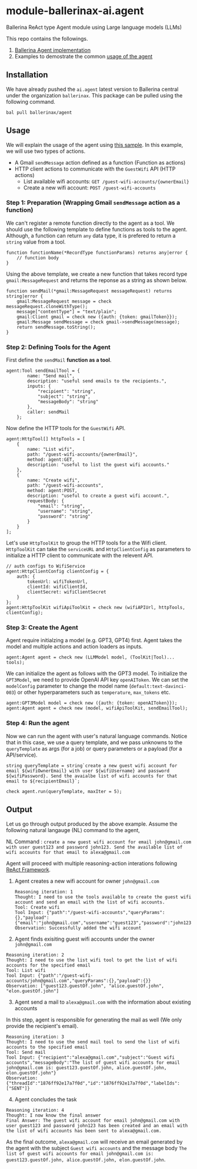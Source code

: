 # module-ballerinax-ai.agent
Ballerina ReAct type Agent module using Large language models (LLMs)

This repo contains the followings.

1) [Ballerina Agent implementation](ballerina/README.md)
2) Examples to demostrate the common [usage of the agent](examples/README.md)

## Installation 

We have already pushed the `ai.agent` latest version to Ballerina central under the organization `ballerinax`. This package can be pulled using the following command.

`bal pull ballerinax/agent`

## Usage

We will explain the usage of the agent using [this sample](examples/multi-type-tools/main.bal). In this example, we will use two types of actions.
- A Gmail `sendMessage` action defined as a function (Function as actions)
- HTTP client actions to communicate with the `GuestWifi` API (HTTP actions)
    - List available wifi accounts: `GET /guest-wifi-accounts/{ownerEmail}`
    - Create a new wifi account: `POST /guest-wifi-accounts`

### Step 1: Preparation (Wrapping Gmail `sendMessage` action as a function)

We can't register a remote function directly to the agent as a tool. We should use the following template to define functions as tools to the agent. Although, a function can return `any` data type, it is prefered to return a `string` value from a tool. 

```
function functionName(*RecordType functionParams) returns any|error {
    // function body
}
```

Using the above template, we create a new function that takes record type `gmail:MessageRequest` and returns the reponse as a string as shown below.

```
function sendMail(*gmail:MessageRequest messageRequest) returns string|error {
    gmail:MessageRequest message = check messageRequest.cloneWithType();
    message["contentType"] = "text/plain";
    gmail:Client gmail = check new ({auth: {token: gmailToken}});
    gmail:Message sendMessage = check gmail->sendMessage(message);
    return sendMessage.toString();
}
```

### Step 2: Defining Tools for the Agent

First define the `sendMail` **function as a tool**.

```
agent:Tool sendEmailTool = {
        name: "Send mail",
        description: "useful send emails to the recipients.",
        inputs: {
            "recipient": "string",
            "subject": "string",
            "messageBody": "string"
        },
        caller: sendMail
    };
```

Now define the HTTP tools for the `GuestWifi` API.

```
agent:HttpTool[] httpTools = [
    {
        name: "List wifi",
        path: "/guest-wifi-accounts/{ownerEmail}",
        method: agent:GET,
        description: "useful to list the guest wifi accounts."
    },
    {
        name: "Create wifi",
        path: "/guest-wifi-accounts",
        method: agent:POST,
        description: "useful to create a guest wifi account.",
        requestBody: {
            "email": "string",
            "username": "string",
            "password": "string"
        }
    }
];
```
Let's use `HttpToolKit` to group the HTTP tools for a the Wifi client. `HttpToolKit` can take the `serviceURL` and `HttpClientConfig` as parameters to initialize a HTTP client to communicate with the relevent API.

```
// auth configs to WifiService
agent:HttpClientConfig clientConfig = {
    auth: {
        tokenUrl: wifiTokenUrl,
        clientId: wifiClientId,
        clientSecret: wifiClientSecret
    }
};
agent:HttpToolKit wifiApiToolKit = check new (wifiAPIUrl, httpTools, clientConfig);
```

### Step 3: Create the Agent

Agent require initialzing a model (e.g. GPT3, GPT4) first. Agent takes the model and multiple actions and action loaders as inputs.

```
agent:Agent agent = check new (LLMModel model, (ToolKit|Tool)... tools);
```

We can initialize the agent as follows with the GPT3 model. To initialize the `GPT3Model`, we need to provide OpenAI API key `openAIToken`. We can set the `modelConfig` parameter to change the model name (`default:text-davinci-003`) or other hyperparameters such as `temperature`, `max_tokens` etc.

```
agent:GPT3Model model = check new ({auth: {token: openAIToken}});
agent:Agent agent = check new (model, wifiApiToolKit, sendEmailTool);
```

### Step 4: Run the agent

Now we can run the agent with user's natural language commands. Notice that in this case, we use a query template, and we pass unknowns to the `queryTemplate` as args (for a job) or query parameters or a payload (for a API/service). 

```
string queryTemplate = string`create a new guest wifi account for email ${wifiOwnerEmail} with user ${wifiUsername} and password ${wifiPassword}. Send the avaialbe list of wifi accounts for that email to ${recipientEmail}`;

check agent.run(queryTemplate, maxIter = 5);
```

## Output

Let us go through output produced by the above example. Assume the following natural langauge (NL) command to the agent,

NL Command : `create a new guest wifi account for email john@gmail.com with user guest123 and password john123. Send the available list of wifi accounts for that email to alexa@gmail.com`

Agent will proceed with multiple reasoning-action interations following [ReAct Framework](https://arxiv.org/pdf/2210.03629.pdf).

1) Agent creates a new wifi account for owner `john@gmail.com`

    ```
    Reasoning iteration: 1
    Thought: I need to use the tools available to create the guest wifi account and send an email with the list of wifi accounts.
    Tool: Create wifi
    Tool Input: {"path":"/guest-wifi-accounts","queryParams":{},"payload":{"email":"john@gmail.com","username":"guest123","password":"john123"}}
    Observation: Successfully added the wifi account
    ```

2) Agent finds exisiting guest wifi accounts under the owner `john@gmail.com`

```
Reasoning iteration: 2
Thought: I need to use the list wifi tool to get the list of wifi accounts for the specified email
Tool: List wifi
Tool Input: {"path":"/guest-wifi-accounts/john@gmail.com","queryParams":{},"payload":{}}
Observation: ["guest123.guestOf.john", "alice.guestOf.john", "elon.guestOf.john"]
```

3) Agent send a mail to `alexa@gmail.com` with the information about existing accounts

In this step, agent is responsible for generating the mail as well (We only provide the recipient's email).
```
Reasoning iteration: 3
Thought: I need to use the send mail tool to send the list of wifi accounts to the specified email
Tool: Send mail
Tool Input: {"recipient":"alexa@gmail.com","subject":"Guest wifi accounts","messageBody":"The list of guest wifi accounts for email john@gmail.com is: guest123.guestOf.john, alice.guestOf.john, elon.guestOf.john"}
Observation: {"threadId":"1876ff92e17a7f0d","id":"1876ff92e17a7f0d","labelIds":["SENT"]}
```

4) Agent concludes the task

```
Reasoning iteration: 4
Thought: I now know the final answer
Final Answer: The guest wifi account for email john@gmail.com with user guest123 and password john123 has been created and an email with the list of wifi accounts has been sent to alexa@gmail.com.
```

As the final outcome, `alexa@gmail.com` will receive an email generated by the agent with the subject `Guest wifi accounts` and the message body `The list of guest wifi accounts for email john@gmail.com is: guest123.guestOf.john, alice.guestOf.john, elon.guestOf.john`. 


